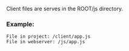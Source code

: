 Client files are serves in the ROOT/js directory.

### Example:

	File in project: /client/app.js
	File in webserver: /js/app.js